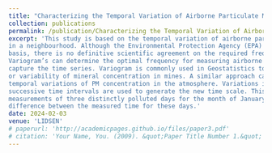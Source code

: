 ```yaml
---
title: "Characterizing the Temporal Variation of Airborne Particulate Matter using Variograms"
collection: publications
permalink: /publication/Characterizing the Temporal Variation of Airborne Particulate Matter using Variograms
excerpt: 'This study is based on the temporal variation of airborne particulate matter concentration
in a neighbourhood. Although the Environmental Protection Agency (EPA) measures it on an hourly
basis, there is no definitive scientific agreement on the required frequency for these measurements.
Variogram’s can determine the optimal frequency for measuring airborne particles to effectively
capture the time series. Variogram is commonly used in Geostatistics to measure the spatial correlation
or variability of mineral concentration in mines. A similar approach can be used to examine the
temporal variations of PM concentration in the atmosphere. Variations in the PM concentration at
successive time intervals are used to generate the new time scale. This study compares the time series
measurements of three distinctly polluted days for the month of January. The analysis shows a clear
difference between the measured time for these days.'
date: 2024-02-03
venue: 'LIDSEN'
# paperurl: 'http://academicpages.github.io/files/paper3.pdf'
# citation: 'Your Name, You. (2009). &quot;Paper Title Number 1.&quot; <i>MDPI</i>. 1(1).'
---
```

<!-- This paper is about the number 1. The number 2 is left for future work.

[Download paper here](http://academicpages.github.io/files/paper1.pdf)

Recommended citation: Your Name, You. (2009). "Paper Title Number 1." <i>Journal 1</i>. 1(1). -->